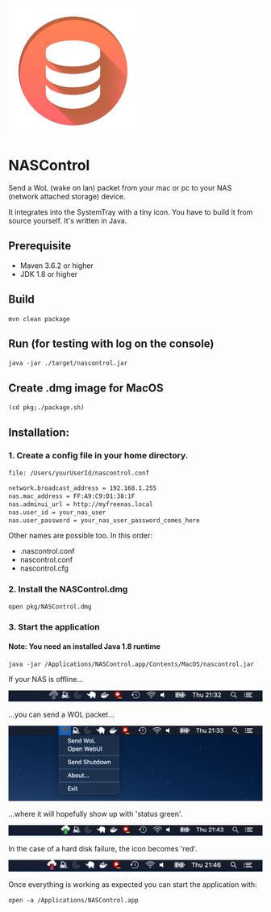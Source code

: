 ![project_logo](./src/main/resources/images/nascontrol_icon.png)

# NASControl
Send a WoL (wake on lan) packet from your mac or pc to your NAS (network attached storage) device.

It integrates into the SystemTray with a tiny icon. You have to build it from source yourself. It's written in Java.

## Prerequisite
- Maven 3.6.2 or higher
- JDK 1.8 or higher

## Build

```
mvn clean package
```

## Run (for testing with log on the console)
```
java -jar ./target/nascontrol.jar
```

## Create .dmg image for MacOS
```
(cd pkg;./package.sh)
```

## Installation:

### 1. Create a config file in your home directory.

```
file: /Users/yourUserId/nascontrol.conf
```

```
network.broadcast_address = 192.168.1.255
nas.mac_address = FF:A9:C9:D1:38:1F
nas.adminui_url = http://myfreenas.local
nas.user_id = your_nas_user
nas.user_password = your_nas_user_password_comes_here
```
Other names are possible too. In this order:
- .nascontrol.conf
- nascontrol.conf
- nascontrol.cfg


### 2. Install the NASControl.dmg
```
open pkg/NASControl.dmg
```

### 3. Start the application

#### Note: You need an installed Java 1.8 runtime
```
java -jar /Applications/NASControl.app/Contents/MacOS/nascontrol.jar
```
If your NAS is offline...

![menu offline](./Markdown/nascontrol_osx_menu_offline.png)

...you can send a WOL packet... 

![menu offline](./Markdown/nascontrol_osx_menu_popdown.png)

...where it will hopefully show up with 'status green'.

![menu offline](./Markdown/nascontrol_osx_menu_success.png)

In the case of a hard disk failure, the icon becomes 'red'.

![menu offline](./Markdown/nascontrol_osx_menu_error.png)


Once everything is working as expected you can start the application with:
```
open -a /Applications/NASControl.app
```
